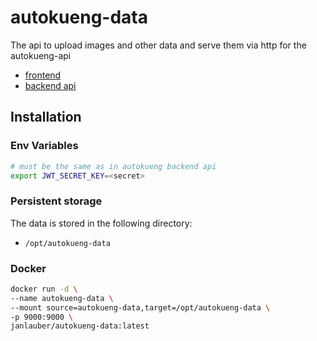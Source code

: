 # autokueng-data
The api to upload images and other data and serve them via http for the autokueng-api

- [frontend](https://github.com/janlauber/autokueng-frontend)
- [backend api](https://github.com/janlauber/autokueng-api)

## Installation

### Env Variables
```bash
# must be the same as in autokueng backend api
export JWT_SECRET_KEY=<secret>
```

### Persistent storage
The data is stored in the following directory:
- `/opt/autokueng-data`

### Docker
```bash
docker run -d \
--name autokueng-data \
--mount source=autokueng-data,target=/opt/autokueng-data \
-p 9000:9000 \
janlauber/autokueng-data:latest
```